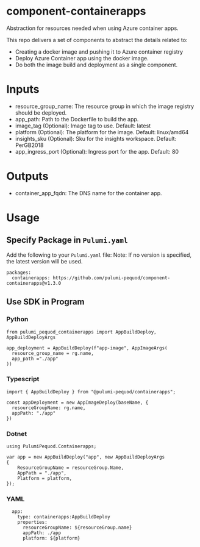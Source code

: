 # component-containerapps

Abstraction for resources needed when using Azure container apps. 

This repo delivers a set of components to abstract the details related to:
- Creating a docker image and pushing it to Azure container registry
- Deploy Azure Container app using the docker image. 
- Do both the image build and deployment as a single component.

# Inputs

* resource_group_name: The resource group in which the image registry should be deployed.
* app_path: Path to the Dockerfile to build the app.
* image_tag (Optional): Image tag to use. Default: latest
* platform (Optional): The platform for the image. Default: linux/amd64
* insights_sku (Optional): Sku for the insights workspace. Default: PerGB2018
* app_ingress_port (Optional): Ingress port for the app. Default: 80

# Outputs

* container_app_fqdn: The DNS name for the container app.

# Usage
## Specify Package in `Pulumi.yaml`

Add the following to your `Pulumi.yaml` file:
Note: If no version is specified, the latest version will be used.

```
packages:
  containerapps: https://github.com/pulumi-pequod/component-containerapps@v1.3.0
``` 

## Use SDK in Program

### Python
```
from pulumi_pequod_containerapps import AppBuildDeploy, AppBuildDeployArgs

app_deployment = AppBuildDeploy(f"app-image", AppImageArgs(  
  resource_group_name = rg.name,
  app_path ="./app"
))
```

### Typescript
```
import { AppBuildDeploy } from "@pulumi-pequod/containerapps";

const appDeployment = new AppImageDeploy(baseName, {
  resourceGroupName: rg.name,
  appPath: "./app"
})
```

### Dotnet
```
using PulumiPequod.Containerapps;

var app = new AppBuildDeploy("app", new AppBuildDeployArgs 
{
    ResourceGroupName = resourceGroup.Name,
    AppPath = "./app",
    Platform = platform,
});
```

### YAML
```
  app:
    type: containerapps:AppBuildDeploy
    properties:
      resourceGroupName: ${resourceGroup.name}
      appPath: ./app
      platform: ${platform}
```



